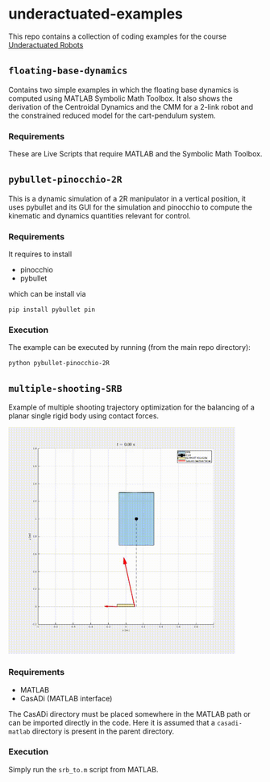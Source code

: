 # underactuated-examples
This repo contains a collection of coding examples for the course [Underactuated Robots](http://www.diag.uniroma1.it/%7Eoriolo/ur_LL/)

## `floating-base-dynamics`

Contains two simple examples in which the floating base dynamics is computed using MATLAB Symbolic Math Toolbox.
It also shows the derivation of the Centroidal Dynamics and the CMM for a 2-link robot and the constrained reduced model for the cart-pendulum system.

### Requirements
These are Live Scripts that require MATLAB and the Symbolic Math Toolbox.

## `pybullet-pinocchio-2R`

This is a dynamic simulation of a 2R manipulator in a vertical position, it uses pybullet and its GUI for the simulation and pinocchio to compute the kinematic and dynamics quantities relevant for control.

### Requirements
It requires to install 
* pinocchio
* pybullet

which can be install via 
```
pip install pybullet pin
```
### Execution
The example can be executed by running (from the main repo directory):
```
python pybullet-pinocchio-2R
```


## `multiple-shooting-SRB`
Example of multiple shooting trajectory optimization for the balancing of a planar single rigid body using contact forces.

<img src="/multiple-shooting-SRB/SRB_anim.gif" width="450" height="450"/>

### Requirements

* MATLAB
* CasADi (MATLAB interface)

The CasADi directory must be placed somewhere in the MATLAB path or can be imported directly in the code. Here it is assumed that a `casadi-matlab` directory is present in the parent directory.

### Execution
Simply run the `srb_to.m` script from MATLAB.
